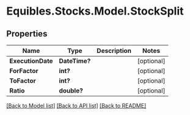# Equibles.Stocks.Model.StockSplit
## Properties

Name | Type | Description | Notes
------------ | ------------- | ------------- | -------------
**ExecutionDate** | **DateTime?** |  | [optional] 
**ForFactor** | **int?** |  | [optional] 
**ToFactor** | **int?** |  | [optional] 
**Ratio** | **double?** |  | [optional] 

[[Back to Model list]](../README.md#documentation-for-models) [[Back to API list]](../README.md#documentation-for-api-endpoints) [[Back to README]](../README.md)

